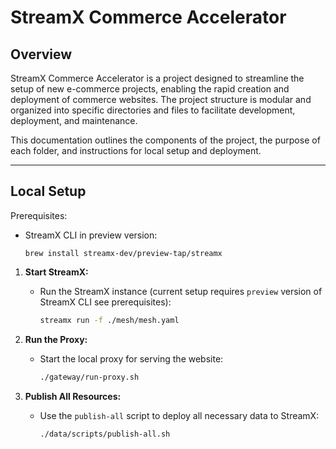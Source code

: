 # StreamX Commerce Accelerator

## Overview

StreamX Commerce Accelerator is a project designed to streamline the setup of new e-commerce projects, enabling the rapid creation and deployment of commerce websites. The project structure is modular and organized into specific directories and files to facilitate development, deployment, and maintenance.

This documentation outlines the components of the project, the purpose of each folder, and instructions for local setup and deployment.

---

## Local Setup

Prerequisites:
* StreamX CLI in preview version:
  ```shell
  brew install streamx-dev/preview-tap/streamx
  ```

1. **Start StreamX:**
   - Run the StreamX instance (current setup requires `preview` version of StreamX CLI see prerequisites):
     ```bash
     streamx run -f ./mesh/mesh.yaml
     ```

2. **Run the Proxy:**
   - Start the local proxy for serving the website:
     ```bash
     ./gateway/run-proxy.sh
     ```

3. **Publish All Resources:**
   - Use the `publish-all` script to deploy all necessary data to StreamX:
     ```bash
     ./data/scripts/publish-all.sh
     ```